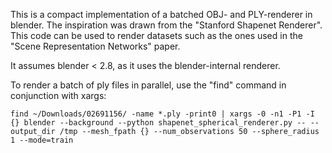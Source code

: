 [repo]: https://github.com/vsitzmann/shapenet_renderer/tree/master

This is a compact implementation of a batched OBJ- and PLY-renderer in blender. The inspiration was drawn
from the "Stanford Shapenet Renderer". This code can be used to render datasets such as the ones used in the
"Scene Representation Networks" paper.

It assumes blender < 2.8, as it uses the blender-internal renderer.

To render a batch of ply files in parallel, use the "find" command in conjunction with xargs:

    find ~/Downloads/02691156/ -name *.ply -print0 | xargs -0 -n1 -P1 -I {} blender --background --python shapenet_spherical_renderer.py -- --output_dir /tmp --mesh_fpath {} --num_observations 50 --sphere_radius 1 --mode=train
